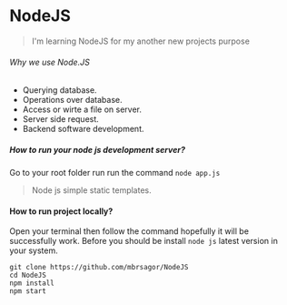 # NodeJS
> I'm learning NodeJS for my another new projects purpose
###### Why we use Node.JS
- Querying database.
- Operations over database.
- Access or wirte a file on server.
- Server side request.
- Backend software development.

##### How to run your node js development server?
Go to your root folder run run the command ``node app.js``

> Node js simple static templates.

#### How to run project locally?
Open your terminal then follow the command hopefully it will be successfully work. Before you should be install `node js` latest version in your system.
```angular
git clone https://github.com/mbrsagor/NodeJS
cd NodeJS
npm install
npm start
```
